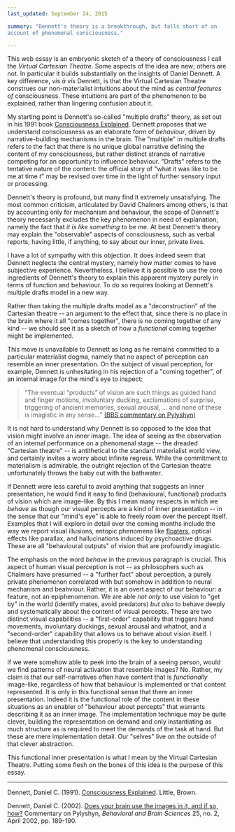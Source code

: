 ```yaml
---
last_updated: September 24, 2015

summary: "Dennett's theory is a breakthrough, but falls short of an
account of phenomenal consciousness."

---
```


This web essay is an embryonic sketch of a theory of consciousness I
call the _Virtual Cartesian Theatre_. Some aspects of the idea are new;
others are not. In particular it builds substantially on the insights of
Daniel Dennett. A key difference, _vis à vis_ Dennett, is that the
Virtual Cartesian Theatre construes our non-materialist intuitions about
the mind as _central features of_ consciousness. These intuitions are
part of the phenomenon to be explained, rather than lingering confusion
about it.

My starting point is Dennett's so-called "multiple drafts" theory, as
set out in his 1991 book [Consciousness Explained](#dennett91a). Dennett
proposes that we understand consciousness as an elaborate form of
_behaviour_, driven by narrative-building mechanisms in the brain. The
"multiple" in multiple drafts refers to the fact that there is no unique
global narrative defining the content of my consciousness, but rather
distinct strands of narrative competing for an opportunity to influence
behaviour. "Drafts" refers to the tentative nature of the content: the
official story of "what it was like to be me at time _t_" may be revised
over time in the light of further sensory input or processing.

Dennett's theory is profound, but many find it extremely unsatisfying.
The most common criticism, articulated by David Chalmers among others,
is that by accounting only for mechanism and behaviour, the scope of
Dennett's theory necessarily excludes the key phenomenon in need of
explanation, namely the fact that _it is like something_ to be me. At
best Dennett's theory may explain the "observable" aspects of
consciousness, such as verbal reports, having little, if anything, to
say about our inner, private lives.

I have a lot of sympathy with this objection. It does indeed seem that
Dennett neglects the central mystery, namely how matter comes to have
subjective experience. Nevertheless, I believe it is possible to use the
core ingredients of Dennett's theory to explain this apparent mystery
purely in terms of function and behaviour. To do so requires looking at
Dennett's multiple drafts model in a new way.

Rather than taking the multiple drafts model as a "deconstruction" of
the Cartesian theatre -- an argument to the effect that, since there is
no place in the brain where it all "comes together", there is no coming
together of any kind -- we should see it as a sketch of how a
_functional_ coming together might be implemented.

This move is unavailable to Dennett as long as he remains committed to a
particular materialist dogma, namely that no aspect of perception can
resemble an inner presentation. On the subject of visual perception, for
example, Dennett is unhesitating in his rejection of a "coming
together", of an internal image for the mind's eye to inspect:

> “The eventual “products” of vision are such things as guided hand and
> finger motions, involuntary ducking, exclamations of surprise, triggering
> of ancient memories, sexual arousal, ... and none of these is imagistic
> in any sense...” [(BBS commentary on Pylyshyn)](#dennett02)

It is not hard to understand why Dennett is so opposed to the idea that
vision might involve an inner image. The idea of seeing as the
observation of an internal performance on a phenomenal stage -- the
dreaded "Cartesian theatre" -- is antithetical to the standard
materialist world view, and certainly invites a worry about infinite
regress. While the commitment to materialism is admirable, the outright
rejection of the Cartesian theatre unfortunately throws the baby out
with the bathwater.

If Dennett were less careful to avoid anything that suggests an inner
presentation, he would find it easy to find (behavioural, functional)
products of vision which are image-like. By this I mean many respects in
which we _behave_ as though our visual percepts are a kind of inner
presentation -- in the sense that our "mind's eye" is able to freely
roam over the percept itself. Examples that I will explore in detail
over the coming months include the way we report visual illusions,
entopic phenomena like
[floaters](https://en.wikipedia.org/wiki/Floater), optical effects like
parallax, and hallucinations induced by psychoactive drugs. These are
all "behavioural outputs" of vision that are profoundly imagistic.

The emphasis on the word _behave_ in the previous paragraph is crucial.
This aspect of human visual perception is not -- as philosophers such as
Chalmers have presumed -- a "further fact" about perception, a purely
private phenomenon correlated with but somehow in addition to neural
mechanism and beahviour. Rather, it is an overt aspect of our behaviour:
a feature, not an epiphenomenon. We are able _not only_ to use vision to
"get by" in the world (identify mates, avoid predators) _but also_ to
behave deeply and systematically about the content of visual percepts.
These are two distinct visual capabilities -- a "first-order" capability
that triggers hand movements, involuntary duckings, sexual arousal and
whatnot, and a "second-order" capability that allows us to behave about
vision itself. I believe that understanding this properly is the key to
understanding phenomenal consciousness.

If we were somehow able to peek into the brain of a seeing person, would
we find patterns of neural activation that resemble images? No. Rather,
my claim is that our self-narratives often have content that is
_functionally_ image-like, regardless of how that behaviour is
implemented or that content represented. It is only in this functional
sense that there an inner presentation. Indeed it is the functional role
of the content in these situations as an enabler of "behaviour about
percepts" that warrants describing it as an inner image. The
implementation technique may be quite clever, building the
representation on demand and only instantiating as much structure as is
required to meet the demands of the task at hand. But these are mere
implementation detail. Our "selves" live on the outside of that clever
abstraction.

This functional inner presentation is what I mean by the Virtual
Cartesian Theatre. Putting some flesh on the bones of this idea is the
purpose of this essay.

* * *

<a name="dennett91a"></a>Dennett, Daniel C. (1991).
[Consciousness Explained](). Little, Brown.

<a name="dennett02"></a>Dennett, Daniel C. (2002).
[Does your brain use the images in it, and if so, how?]() Commentary on
Pylyshyn, _Behavioral and Brain Sciences_ 25, no. 2, April 2002, pp.
189-190.
